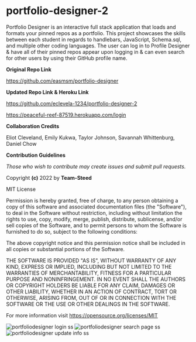 # portfolio-designer-2
Portfolio Designer is an interactive full stack application that loads and formats your pinned repos as a portfolio. This project showcases the skills between each student in regards to handlebars, JavaScript, Schema.sql, and multiple other coding languages.
The user can log in to Profile Designer & have all of their pinned repos appear upon logging in & can even search for other users by using their GitHub profile name. 


**Original Repo Link**

https://github.com/easmsm/portfolio-designer

**Updated Repo Link & Heroku Link**

https://github.com/eclevela-1234/portfolio-designer-2

https://peaceful-reef-87519.herokuapp.com/login


**Collaboration Credits**

Eliot Cleveland, Emily Kukwa, Taylor Johnson, Savannah Whittenburg, Daniel Chow


**Contribution Guidelines**

*Those who wish to contribute may create issues and submit pull requests.*


Copyright **(c)** 2022 by **Team-Steed**

MIT License

Permission is hereby granted, free of charge, to any person obtaining a copy of this software and associated documentation files (the "Software"), to deal in the Software without restriction, including without limitation the rights to use, copy, modify, merge, publish, distribute, sublicense, and/or sell copies of the Software, and to permit persons to whom the Software is furnished to do so, subject to the following conditions:

The above copyright notice and this permission notice shall be included in all copies or substantial portions of the Software.

THE SOFTWARE IS PROVIDED "AS IS", WITHOUT WARRANTY OF ANY KIND, EXPRESS OR IMPLIED, INCLUDING BUT NOT LIMITED TO THE WARRANTIES OF MERCHANTABILITY, FITNESS FOR A PARTICULAR PURPOSE AND NONINFRINGEMENT. IN NO EVENT SHALL THE AUTHORS OR COPYRIGHT HOLDERS BE LIABLE FOR ANY CLAIM, DAMAGES OR OTHER LIABILITY, WHETHER IN AN ACTION OF CONTRACT, TORT OR OTHERWISE, ARISING FROM, OUT OF OR IN CONNECTION WITH THE SOFTWARE OR THE USE OR OTHER DEALINGS IN THE SOFTWARE.

For more information visit https://opensource.org/licenses/MIT


![portfoliodesigner login ss](https://user-images.githubusercontent.com/104907412/189542873-3050dee7-912e-4f42-b1b5-b5e2e566e7b4.png)
![portfoliodesigner search page ss](https://user-images.githubusercontent.com/104907412/189542875-f8e888ff-df58-4fb4-913e-9427a773db3d.png)
![portfoliodesigner update info ss](https://user-images.githubusercontent.com/104907412/189542878-876acf0d-aaf7-49d3-a165-f39cb50126f2.png)
